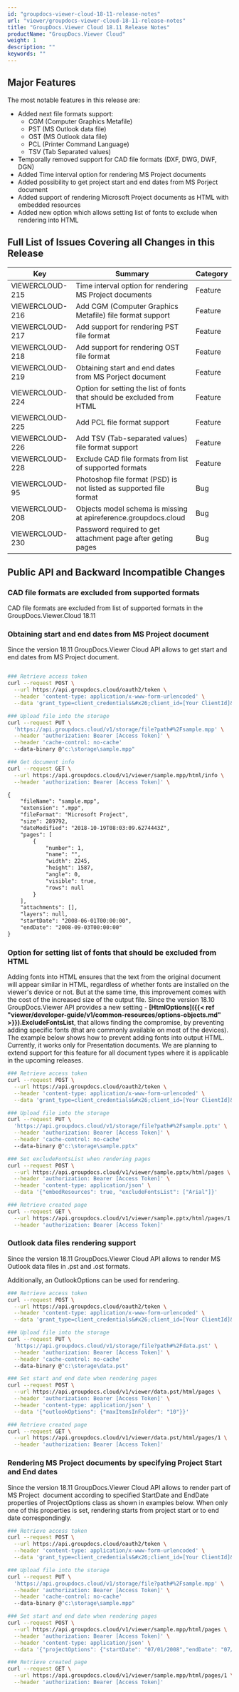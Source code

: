```yaml
---
id: "groupdocs-viewer-cloud-18-11-release-notes"
url: "viewer/groupdocs-viewer-cloud-18-11-release-notes"
title: "GroupDocs.Viewer Cloud 18.11 Release Notes"
productName: "GroupDocs.Viewer Cloud"
weight: 1
description: ""
keywords: ""
---
```


## Major Features ##

The most notable features in this release are:

* Added next file formats support:
  * CGM (Computer Graphics Metafile)
  * PST (MS Outlook data file)
  * OST (MS Outlook data file)
  * PCL (Printer Command Language)
  * TSV (Tab Separated values)
* Temporally removed support for CAD file formats (DXF, DWG, DWF, DGN)
* Added Time interval option for rendering MS Project documents
* Added possibility to get project start and end dates from MS Porject document
* Added support of rendering Microsoft Project documents as HTML with embedded resources
* Added new option which allows setting list of fonts to exclude when rendering into HTML

## Full List of Issues Covering all Changes in this Release ##

|Key|Summary|Category
|---|---|---
|VIEWERCLOUD-215|Time interval option for rendering MS Project documents|Feature
|VIEWERCLOUD-216|Add CGM (Computer Graphics Metafile) file format support|Feature
|VIEWERCLOUD-217|Add support for rendering PST file format|Feature
|VIEWERCLOUD-218|Add support for rendering OST file format|Feature
|VIEWERCLOUD-219|Obtaining start and end dates from MS Porject document|Feature
|VIEWERCLOUD-224|Option for setting the list of fonts that should be excluded from HTML|Feature
|VIEWERCLOUD-225|Add PCL file format support|Feature
|VIEWERCLOUD-226|Add TSV (Tab-separated values) file format support|Feature
|VIEWERCLOUD-228|Exclude CAD file formats from list of supported formats|Feature
|VIEWERCLOUD-95|Photoshop file format (PSD) is not listed as supported file format|Bug
|VIEWERCLOUD-208|Objects model schema is missing at apireference.groupdocs.cloud|Bug
|VIEWERCLOUD-230|Password required to get attachment page after geting pages|Bug

## Public API and Backward Incompatible Changes ##

### CAD file formats are excluded from supported formats ###

CAD file formats are excluded from list of supported formats in the GroupDocs.Viewer.Cloud 18.11

### Obtaining start and end dates from MS Project document ###

Since the version 18.11 GroupDocs.Viewer Cloud API allows to get start and end dates from MS Project document.

```bash

### Retrieve access token
curl --request POST \
  --url https://api.groupdocs.cloud/oauth2/token \
  --header 'content-type: application/x-www-form-urlencoded' \
  --data 'grant_type=client_credentials&#x26;client_id=[Your ClientId]&#x26;client_secret=[Your ClientSecret]'

### Upload file into the storage
curl --request PUT \
  'https://api.groupdocs.cloud/v1/storage/file?path#%2Fsample.mpp' \
  --header 'authorization: Bearer [Access Token]' \
  --header 'cache-control: no-cache'
  --data-binary @"c:\storage\sample.mpp"

### Get document info
curl --request GET \
  --url https://api.groupdocs.cloud/v1/viewer/sample.mpp/html/info \
  --header 'authorization: Bearer [Access Token]' \
```

```html
{
    "fileName": "sample.mpp",
    "extension": ".mpp",
    "fileFormat": "Microsoft Project",
    "size": 289792,
    "dateModified": "2018-10-19T08:03:09.6274443Z",
    "pages": [
        {
            "number": 1,
            "name": "",
            "width": 2245,
            "height": 1587,
            "angle": 0,
            "visible": true,
            "rows": null
        }
    ],
    "attachments": [],
    "layers": null,
    "startDate": "2008-06-01T00:00:00",
    "endDate": "2008-09-03T00:00:00"
}
```

### Option for setting list of fonts that should be excluded from HTML ###

Adding fonts into HTML ensures that the text from the original document will appear similar in HTML, regardless of whether fonts are installed on the viewer's device or not. But at the same time, this improvement comes with the cost of the increased size of the output file. Since the version 18.10 GroupDocs.Viewer API provides a new setting - **[HtmlOptions]({{< ref "viewer/developer-guide/v1/common-resources/options-objects.md" >}}).ExcludeFontsList**, that allows finding the compromise, by preventing adding specific fonts (that are commonly available on most of the devices). The example below shows how to prevent adding fonts into output HTML. Currently, it works only for Presentation documents. We are planning to extend support for this feature for all document types where it is applicable in the upcoming releases.

```bash
### Retrieve access token
curl --request POST \
  --url https://api.groupdocs.cloud/oauth2/token \
  --header 'content-type: application/x-www-form-urlencoded' \
  --data 'grant_type=client_credentials&#x26;client_id=[Your ClientId]&#x26;client_secret=[Your ClientSecret]'

### Upload file into the storage
curl --request PUT \
  'https://api.groupdocs.cloud/v1/storage/file?path#%2Fsample.pptx' \
  --header 'authorization: Bearer [Access Token]' \
  --header 'cache-control: no-cache'
  --data-binary @"c:\storage\sample.pptx"

### Set excludeFontsList when rendering pages
curl --request POST \
  --url https://api.groupdocs.cloud/v1/viewer/sample.pptx/html/pages \
  --header 'authorization: Bearer [Access Token]' \
  --header 'content-type: application/json' \
  --data '{"embedResources": true, "excludeFontsList": ["Arial"]}'

### Retrieve created page
curl --request GET \
  --url https://api.groupdocs.cloud/v1/viewer/sample.pptx/html/pages/1 \
  --header 'authorization: Bearer [Access Token]'
```

### Outlook data files rendering support ###

Since the version 18.11 GroupDocs.Viewer Cloud API allows to render MS Outlook data files in .pst and .ost formats.

Additionally, an OutlookOptions can be used for rendering.

```bash
### Retrieve access token
curl --request POST \
  --url https://api.groupdocs.cloud/oauth2/token \
  --header 'content-type: application/x-www-form-urlencoded' \
  --data 'grant_type=client_credentials&#x26;client_id=[Your ClientId]&#x26;client_secret=[Your ClientSecret]'

### Upload file into the storage
curl --request PUT \
  'https://api.groupdocs.cloud/v1/storage/file?path#%2Fdata.pst' \
  --header 'authorization: Bearer [Access Token]' \
  --header 'cache-control: no-cache'
  --data-binary @"c:\storage\data.pst"

### Set start and end date when rendering pages
curl --request POST \
  --url https://api.groupdocs.cloud/v1/viewer/data.pst/html/pages \
  --header 'authorization: Bearer [Access Token]' \
  --header 'content-type: application/json' \
  --data '{"outlookOptions": {"maxItemsInFolder": "10"}}'

### Retrieve created page
curl --request GET \
  --url https://api.groupdocs.cloud/v1/viewer/data.pst/html/pages/1 \
  --header 'authorization: Bearer [Access Token]'
```

### Rendering MS Project documents by specifying Project Start and End dates ###

Since the version 18.11 GroupDocs.Viewer Cloud API allows to render part of MS Project  document according to specified StartDate and EndDate properties of ProjectOptions class as shown in examples below. When only one of this properties is set, rendering starts from project start or to end date correspondingly.

```bash
### Retrieve access token
curl --request POST \
  --url https://api.groupdocs.cloud/oauth2/token \
  --header 'content-type: application/x-www-form-urlencoded' \
  --data 'grant_type=client_credentials&#x26;client_id=[Your ClientId]&#x26;client_secret=[Your ClientSecret]'

### Upload file into the storage
curl --request PUT \
  'https://api.groupdocs.cloud/v1/storage/file?path#%2Fsample.mpp' \
  --header 'authorization: Bearer [Access Token]' \
  --header 'cache-control: no-cache'
  --data-binary @"c:\storage\sample.mpp"

### Set start and end date when rendering pages
curl --request POST \
  --url https://api.groupdocs.cloud/v1/viewer/sample.mpp/html/pages \
  --header 'authorization: Bearer [Access Token]' \
  --header 'content-type: application/json' \
  --data '{"projectOptions": {"startDate": "07/01/2008","endDate": "07/31/2008"}}'

### Retrieve created page
curl --request GET \
  --url https://api.groupdocs.cloud/v1/viewer/sample.mpp/html/pages/1 \
  --header 'authorization: Bearer [Access Token]'
```
